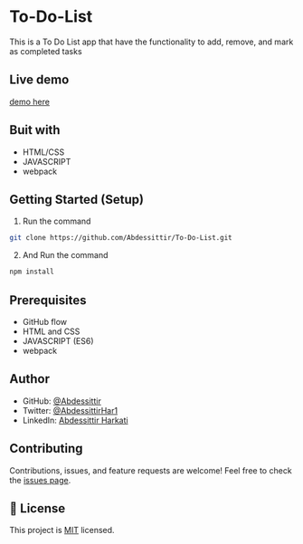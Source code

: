 # To-Do-List

This is a To Do List app that have the functionality to add, remove, and mark as completed tasks

## Live demo

[demo here](https://abdessittir.github.io/To-Do-List/dist/)

## Buit with
* HTML/CSS
* JAVASCRIPT
* webpack

## Getting Started (Setup)

1. Run the command
```bash
git clone https://github.com/Abdessittir/To-Do-List.git
```
2. And Run the command
```bash
npm install
```

## Prerequisites
* GitHub flow
* HTML and CSS
* JAVASCRIPT (ES6)
* webpack

## Author

* GitHub: [@Abdessittir](https://github.com/Abdessittir)
* Twitter: [@AbdessittirHar1](https://twitter.com/AbdessittirHar1)
* LinkedIn: [Abdessittir Harkati](https://www.linkedin.com/in/abdessittir-harkati-a61b7324a/)

## Contributing

Contributions, issues, and feature requests are welcome!
Feel free to check the [issues page](https://github.com/Abdessittir/To-Do-List/issues).

## 📝 License
This project is [MIT](https://github.com/Abdessittir/To-Do-List/blob/main/LICENSE) licensed.
